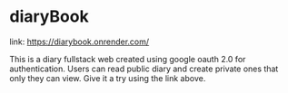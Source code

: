 # diaryBook
link: https://diarybook.onrender.com/

This is a diary fullstack web created using google oauth 2.0 for authentication. Users can read public diary and create private ones that only they can view. Give it a try using the link above.
